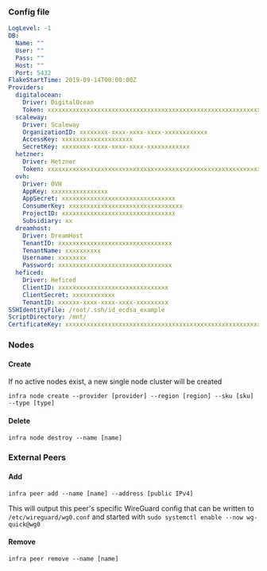 
### Config file

```yaml
LogLevel: -1
DB:
  Name: ""
  User: ""
  Pass: ""
  Host: ""
  Port: 5432
FlakeStartTime: 2019-09-14T00:00:00Z
Providers:
  digitalocean:
    Driver: DigitalOcean
    Token: xxxxxxxxxxxxxxxxxxxxxxxxxxxxxxxxxxxxxxxxxxxxxxxxxxxxxxxxxxxxxxxx
  scaleway:
    Driver: Scaleway
    OrganizationID: xxxxxxxx-xxxx-xxxx-xxxx-xxxxxxxxxxxx
    AccessKey: xxxxxxxxxxxxxxxxxxxx
    SecretKey: xxxxxxxx-xxxx-xxxx-xxxx-xxxxxxxxxxxx
  hetzner:
    Driver: Hetzner
    Token: xxxxxxxxxxxxxxxxxxxxxxxxxxxxxxxxxxxxxxxxxxxxxxxxxxxxxxxxxxxxxxxx
  ovh:
    Driver: OVH
    AppKey: xxxxxxxxxxxxxxxx
    AppSecret: xxxxxxxxxxxxxxxxxxxxxxxxxxxxxxxx
    ConsumerKey: xxxxxxxxxxxxxxxxxxxxxxxxxxxxxxxx
    ProjectID: xxxxxxxxxxxxxxxxxxxxxxxxxxxxxxxx
    Subsidiary: xx
  dreamhost:
    Driver: DreamHost
    TenantID: xxxxxxxxxxxxxxxxxxxxxxxxxxxxxxxx
    TenantName: xxxxxxxxxx
    Username: xxxxxxxx
    Password: xxxxxxxxxxxxxxxxxxxxxxxxxxxxxxxx
  heficed:
    Driver: Heficed
    ClientID: xxxxxxxxxxxxxxxxxxxxxxxxxxxxxxx
    ClientSecret: xxxxxxxxxxxx
    TenantID: xxxxxx-xxxx-xxxx-xxxx-xxxxxxxxx
SSHIdentityFile: /root/.ssh/id_ecdsa_example
ScriptDirectory: /mnt/
CertificateKey: xxxxxxxxxxxxxxxxxxxxxxxxxxxxxxxxxxxxxxxxxxxxxxxxxxxxxxxxxxxxxxxx
```

### Nodes

#### Create

If no active nodes exist, a new single node cluster will be created

```
infra node create --provider [provider] --region [region] --sku [sku] --type [type]
```

#### Delete

```
infra node destroy --name [name]
```

### External Peers

#### Add

```
infra peer add --name [name] --address [public IPv4]
```

This will output this peer's specific WireGuard config that can be written to
`/etc/wireguard/wg0.conf` and started with `sudo systemctl enable --now
wg-quick@wg0`

#### Remove

```
infra peer remove --name [name]
```
